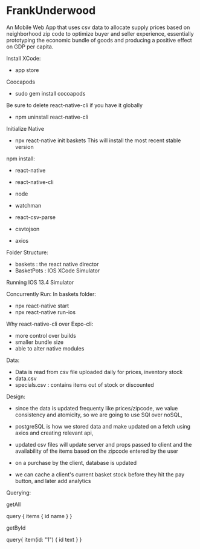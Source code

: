 # FrankUnderwood
An Mobile Web App that uses csv data to allocate supply prices based on neighborhood zip code to optimize buyer and seller experience, essentially prototyping the economic bundle of goods and producing a positive effect on GDP per capita. 

Install XCode:
- app store

Coocapods
- sudo gem install cocoapods

Be sure to delete react-native-cli if you have it globally
- npm uninstall react-native-cli

Initialize Native
- npx react-native init baskets
This will install the most recent stable version




npm install:
- react-native
- react-native-cli

- node
- watchman

- react-csv-parse
- csvtojson
- axios


Folder Structure:
- baskets : the react native director
- BasketPots : IOS XCode Simulator

Running IOS 13.4 Simulator

Concurrently Run:
In baskets folder:
- npx react-native start
- npx react-native run-ios

Why react-native-cli over Expo-cli:
- more control over builds
- smaller bundle size
- able to alter native modules

Data:
- Data is read from csv file uploaded daily for prices, inventory stock
- data.csv
- specials.csv : contains items out of stock or discounted

Design:

- since the data is updated frequenty like prices/zipcode, we value consistency and atomicity, so we are going to use SQl over noSQL,
- postgreSQL is how we stored data and make updated on a fetch using axios and creating relevant api, 
- updated csv files will update server and props passed to client and the availability of the items based on the zipcode entered by the user

- on a purchase by the client, database is updated
- we can cache a client's current basket stock before they hit the pay button, and later add analytics



Querying:

getAll

query {
  items {
    id
    name
  }
}

getById

query{
  item(id: "1") {
    id
    text
  }
}
